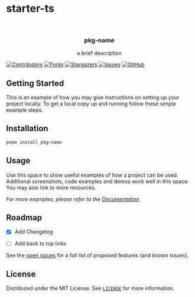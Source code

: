 # starter-ts

<!-- PROJECT LOGO -->
<br />
<div align="center">
  <a href="https://github.com/starter-monorepo/starter-ts">
    <!-- <img src="" alt="Logo" width="80" height="80"-->
  </a>

  <h3 align="center">pkg-name</h3>

  <p align="center">
    a brief description
  </p>
</div>

<!-- PROJECT SHIELDS -->
[![Contributors][contributors-shield]][contributors-url]
[![Forks][forks-shield]][forks-url]
[![Stargazers][stars-shield]][stars-url]
[![Issues][issues-shield]][issues-url]
[![GitHub][license-shield]][license-url]

<!-- ## Features -->

## Getting Started

This is an example of how you may give instructions on setting up your project locally.
To get a local copy up and running follow these simple example steps.

<!-- ## Try it Online

link to demo or gif link-->

## Installation

```bash
pnpm install pkg-name
```



<!-- USAGE EXAMPLES -->
## Usage

Use this space to show useful examples of how a project can be used. Additional screenshots, code examples and demos work well in this space. You may also link to more resources.

_For more examples, please refer to the [Documentation](https://example.com)_



<!-- ROADMAP -->
## Roadmap

- [x] Add Changelog
- [ ] Add back to top links


See the [open issues](https://github.com/starter-monorepo/starter-ts/issues) for a full list of proposed features (and known issues).

<!-- LICENSE -->
## License

Distributed under the MIT License. See [`LICENSE`]('./LICENSE') for more information.


[contributors-shield]: https://img.shields.io/github/contributors/starter-monorepo/starter-ts.svg?style=for-the-badge
[contributors-url]: https://github.com/starter-monorepo/starter-ts/graphs/contributors
[forks-shield]: https://img.shields.io/github/forks/starter-monorepo/starter-ts.svg?style=for-the-badge
[forks-url]: https://github.com/starter-monorepo/starter-ts/network/members
[stars-shield]: https://img.shields.io/github/stars/starter-monorepo/starter-ts.svg?style=for-the-badge
[stars-url]: https://github.com/starter-monorepo/starter-ts/stargazers
[issues-shield]: https://img.shields.io/github/issues/starter-monorepo/starter-ts.svg?style=for-the-badge
[issues-url]: https://github.com/starter-monorepo/starter-ts/issues
[license-shield]: https://img.shields.io/github/license/starter-monorepo/starter-ts?style=for-the-badge
[license-url]: https://github.com/starter-monorepo/starter-ts/blob/master/LICENSE